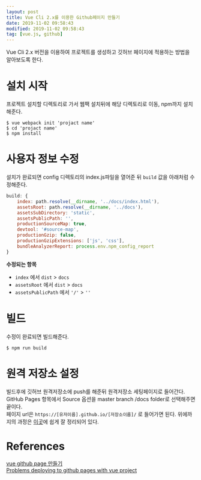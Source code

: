 ```yaml
---
layout: post
title: Vue Cli 2.x를 이용한 Github페이지 만들기
date: 2019-11-02 09:58:43
modified: 2019-11-02 09:58:43
tag: [vue.js, github]
---
```


Vue Cli 2.x 버전을 이용하여 프로젝트를 생성하고 깃허브 페이지에 적용하는 방법을 알아보도록 한다.

# 설치 시작
프로젝트 설치할 디렉토리로 가서 웹팩 설치뒤에 해당 디렉토리로 이동, npm까지 설치해준다.

```
$ vue webpack init 'projact name'
$ cd 'projact name'
$ npm install
```

# 사용자 정보 수정
설치가 완료되면 config 디렉토리의 index.js파일을 열어준 뒤 `build` 값을 아래처럼 수정해준다.

```javascript
build: {
    index: path.resolve(__dirname, '../docs/index.html'),
    assetsRoot: path.resolve(__dirname, '../docs'),
    assetsSubDirectory: 'static',
    assetsPublicPath: '',
    productionSourceMap: true,
    devtool: '#source-map',
    productionGzip: false,
    productionGzipExtensions: ['js', 'css'],
    bundleAnalyzerReport: process.env.npm_config_report
}
```

**수정되는 항목**
* `index` 에서 `dist` > `docs`
* `assetsRoot` 에서 `dist` > `docs`
* `assetsPublicPath` 에서 `'/'` > `''`

# 빌드
수정이 완료되면 빌드해준다.

```
$ npm run build
```

# 원격 저장소 설정
빌드후에 깃허브 원격저장소에 push를 해준뒤 원격저장소 세팅페이지로 들어간다.  
GitHub Pages 항목에서 Source 옵션을 master branch /docs folder로 선택해주면 끝이다.  
페이지 url은 `https://[유저이름].github.io/[저장소이름]/` 로 들어가면 된다. 위에까지의 과정은 [이곳](https://stackoverflow.com/questions/47615863/problems-deploying-to-github-pages-with-vue-project)에 쉽게 잘 정리되어 있다.


# References
[vue github page 만들기](https://yhmane.tistory.com/72)  
[Problems deploying to github pages with vue project](https://stackoverflow.com/questions/47615863/problems-deploying-to-github-pages-with-vue-project)

